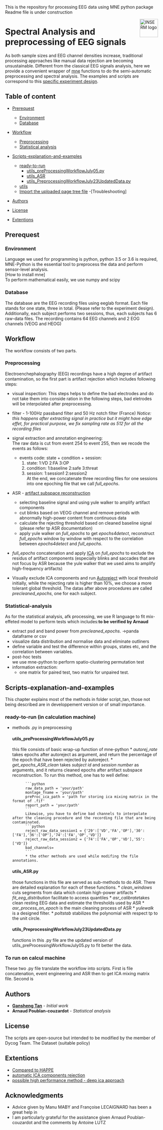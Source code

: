 This is the repository for processing EEG data using MNE python package <br>
Readme file is under construction

<a href="https://www.inserm.fr/">
    <img src="https://upload.wikimedia.org/wikipedia/fr/c/cd/Inserm.svg" alt="INSERM logo" title="INSERM" align="right" height="60" />
</a>

Spectral Analysis and preprocessing of EEG signals
======================
As both sample sizes and EEG channel densities increase, traditional processing approaches like manual data rejection are becoming unsustainable. Different from the classical EEG signals analysis, here we provide a convenient wrapper of [mne](https://martinos.org/mne/stable/index.html) functions to do the semi-automatic preprocessing and spectral analysis. The examples and scripts are correspond to this [specific experiment design](https://www.researchgate.net/publication/326542100_Differential_effects_of_non-dual_and_focused_attention_meditations_on_the_formation_of_automatic_perceptual_habits_in_expert_practitioners).



## Table of content

- [Prerequest](#prerequest)
    - [Environment](#environment)
    - [Database](#database)

- [Workflow](#workflow)
    - [Preprocessing](#preprocesing)
    - [Statistical analysis](#statistical-analysis)

- [Scripts-explanation-and-examples](#scripts-explanation-and-examples)
    - [ready-to-run](#ready-to-run)
        - [utils_preProcessingWorkflowJuly05.py](#utils_preProcessingWorkflowJuly05.py)
        - [utils_ASR](#utils_ASR)
        - [utils_PreprocessingWorkflowJuly23UpdatedData.py](#utils_PreprocessingWorkflowJuly23UpdatedData.py)
    - [utils](#go-to-the-import-view)
    - [Import the uploaded page tree file](#import-the-uploaded-page-tree-file)
-[Troubleshooting]
- [Authors](#authors)
- [License](#license)
- [Extentions](#links)

## Prerequest
### Environment
Language we used for programming is python, python 3.5 or 3.6 is required, MNE-Python is the essential tool to preprocess the data and perform sensor-level analysis.  
[How to install mne]  
To perform mathematical easily, we use numpy and scipy

### Database
The database are the EEG recording files using eeglab format. Each file stands for one state, three in total. (Please refer to the experiment design). Additionally, each subject performs two sessions, thus, each subjects has 6 raw-data files. The recording contains 64 EEG channels and 2 EOG channels (VEOG and HEOG)


## Workflow
The workflow consists of two parts. 
### Preprocessing
Electroenchephalography (EEG) recordings have a high degree of artifact contamination, so the first part is artifact rejection which includes following steps:
* visual inspection: This steps helps to define the bad electrodes and do not take them into conside
ration in the following steps, bad eletrodes will be interpolated after preprocessing.
* filter - 1-100Hz passband filter and 50 Hz notch filter (France) *Notice: this happens after extracting signal in practice but it might have edge effet, for practical purpose, we fix sampling rate as 512 for all the recording files*
* signal extraction and annotation engineering:</br>
 The raw data is cut from event 254 to event 255, then we recode the events as follows:  
    * events code: state + condition + session:
        1. state: 1:VD 2:FA 3:OP  
        2. condition: 1:baseline 2:safe 3:threat  
        3. session: 1:session1 2:session2  
    At the end, we concatenate three recording files for one sessions into one epoching file that we call *full_epochs*.
* ASR - [artifact subspace reconstruction](https://www.ncbi.nlm.nih.gov/pubmed/30440615)  
    * selecting baseline signal and using yule walker to amplify artifact components
    * cut blinks based on VEOG channel and remove periods with abnormally high-power content from continuous data
    * calculate the rejecting threshold based on cleaned baseline signal (please refer tp ASR documentation)
    * apply yule walker on *full_epochs* to get *epochs4detect*, reconstruct *full_epochs* window by window with respect to the correlation between *epochs4detect* and *full_epochs*.
    
* *full_epochs* concatenation and apply [ICA](https://www.sciencedirect.com/science/article/pii/S0893608000000265) on *full_epochs* to exclude the residus of artifact components (especially blinks and saccades that are not focus by ASR because the yule walker that we used aims to amplify high-frequency artifacts)

* Visually exclude ICA components and run [Autoreject](https://autoreject.github.io/index.html) with local threshold initially, while the rejecting rate is higher than 10%, we choose a more tolerant global threshold. The datas after above procedures are called *precleaned_epochs*, one for each subject.  


### Statistical-analysis
As for the statistical analysis, afk processing, we use R language to fit mix-effeted model to perform tests which includes:**to be verified by Arnaud**
* extract psd and band power from *precleaned_epochs*. ->panda dataframe or csv
* visualize data distribution and normalise data and eliminate outliners
* define variable and test the difference within groups, states etc, and the correlation between variables.
* post-hoc tests  
we use mne-python to perform spatio-clustering permutation test
* information extraction:
    * one matrix for paired test, two matrix for unpaired test.

## Scripts-explanation-and-examples
This chapter explains most of the methods in folder script_tan, those not being described are in developpement version or of small importance.
### ready-to-run (in calculation machine)
* methods .py in preprocessing
    #### utils_preProcessingWorkflowJuly05.py
    this file consists of basic wrap-up function of mne-python
            * *autorej_rate* takes epochs after autoreject as argument, and return the percentage of the epoch that have been rejected by autoreject.
            * *get_epochs_ASR_clean* takes *subject id* and *session number* as arguments, and it returns cleaned epochs after artifact subspace reconstruction. To run this method, one has to well define:

            ```python
            raw_data_path = 'your/path'
            montage_fname = 'your/path'
            preProc_ica_path = 'path for storing ica mixing matrix in the format of .fif'
            report_path = 'your/path'
            ```
            Likewise, you have to define bad channels to interpolate after the cleaning procedure and the recording file that are being contaminated.
            ```python
            reject_raw_data_session1 = {'29':['VD','FA','OP'],'30':['FA'],'36':['OP'],'74':['FA','OP','VD']}
            reject_raw_data_session2 = {'74':['FA','OP','VD'],'55':['VD']}
            bad_channels=
            ```
            * the other methods are used while modifing the file annotations.
    #### utils_ASR.py
    those functions in this file are served as sub-methods to do ASR. There are detailed explanation for each of these functions.
        * *clean_windows* cuts segments from data which contain high-power artifacts
        * *fit_eeg_distribution* facilitate to access quantiles
        * *asr_calibrate*takes clean resting EEG data and estimate the thresholds used by ASR
        * *asr_process_on_epoch*  is the main cleaning process of ASR
        * *yulewalk* is a designed filter.
        * *poltstab* stabilizes the polynomial with respect tp to the unit circle.
    #### utils_PreprocessingWorkflowJuly23UpdatedData.py
    functions in this .py file are the updated version of utils_preProcessingWorkflowJuly05.py to fit better the data.
### To run on calcul machine
These two .py file translate the workflow into scripts. First is file concatenation, event engineering and ASR then to get ICA mixing matrix file. Second is   


## Authors
* [**Gansheng Tan**](https://ganshengt.github.io/) - *Initial work* 
* **Arnaud Poublan-couzardot** - *Statistical analysis* 



## License
The scripts are open-source but intended to be modified by the member of Dycog Team. The Dataset (suitable policy)

## Extentions

* [Compared to HAPPE](https://www.frontiersin.org/articles/10.3389/fnins.2018.00097/full)
* [automatic ICA components rejection](https://www.ncbi.nlm.nih.gov/pubmed/21810266)
* [possible high performance method - deep ica approach](https://towardsdatascience.com/deep-independent-component-analysis-in-tensorflow-manual-back-prop-in-tf-94602a08b13f)

## Acknowledgments

* Advice given by Manu MABY and Françoise LECAIGNARD has been a great help in
* I am particularly grateful for the assistance given Arnaud Poublan-couzardot and the comments by Antoine LUTZ
